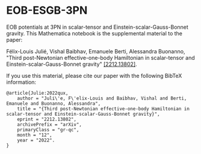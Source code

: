 # EOB-ESGB-3PN
EOB potentials at 3PN in scalar-tensor and Einstein-scalar-Gauss-Bonnet gravity. This Mathematica notebook is the supplemental material to the paper:

Félix-Louis Julié, Vishal Baibhav, Emanuele Berti, Alessandra Buonanno, "Third post-Newtonian effective-one-body Hamiltonian in scalar-tensor and Einstein-scalar-Gauss-Bonnet gravity" [[2212.13802]](https://arxiv.org/abs/2212.13802).

If you use this material, please cite our paper with the following BibTeX information:

    @article{Julie:2022qux,  
        author = "Juli\'e, F\'elix-Louis and Baibhav, Vishal and Berti, Emanuele and Buonanno, Alessandra",  
        title = "{Third post-Newtonian effective-one-body Hamiltonian in scalar-tensor and Einstein-scalar-Gauss-Bonnet gravity}",  
        eprint = "2212.13802",  
        archivePrefix = "arXiv",  
        primaryClass = "gr-qc",  
        month = "12",  
        year = "2022". 
    }
